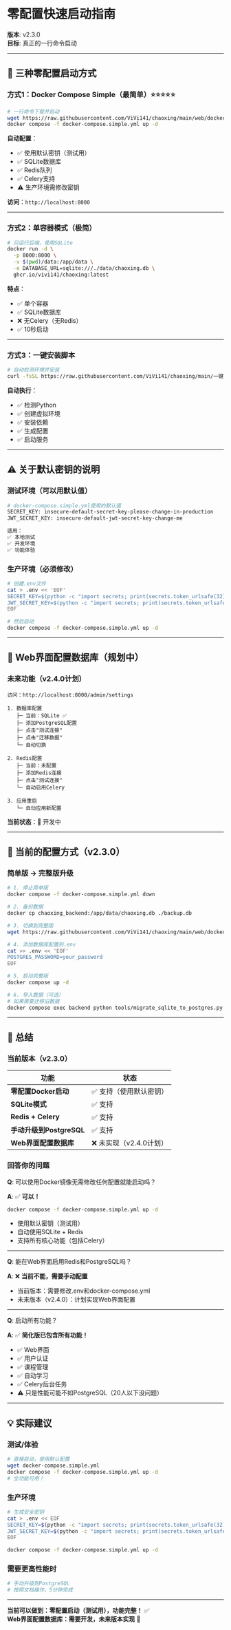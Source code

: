 # 零配置快速启动指南

**版本**: v2.3.0  
**目标**: 真正的一行命令启动

---

## 🚀 三种零配置启动方式

### 方式1：Docker Compose Simple（最简单）⭐⭐⭐⭐⭐

```bash
# 一行命令下载并启动
wget https://raw.githubusercontent.com/ViVi141/chaoxing/main/web/docker-compose.simple.yml && \
docker compose -f docker-compose.simple.yml up -d
```

**自动配置**：
- ✅ 使用默认密钥（测试用）
- ✅ SQLite数据库
- ✅ Redis队列
- ✅ Celery支持
- ⚠️ 生产环境需修改密钥

**访问**：`http://localhost:8000`

---

### 方式2：单容器模式（极简）

```bash
# 只运行后端，使用SQLite
docker run -d \
  -p 8000:8000 \
  -v $(pwd)/data:/app/data \
  -e DATABASE_URL=sqlite:///./data/chaoxing.db \
  ghcr.io/vivi141/chaoxing:latest
```

**特点**：
- ✅ 单个容器
- ✅ SQLite数据库
- ❌ 无Celery（无Redis）
- ✅ 10秒启动

---

### 方式3：一键安装脚本

```bash
# 自动检测环境并安装
curl -fsSL https://raw.githubusercontent.com/ViVi141/chaoxing/main/一键安装.sh | bash
```

**自动执行**：
- ✅ 检测Python
- ✅ 创建虚拟环境
- ✅ 安装依赖
- ✅ 生成配置
- ✅ 启动服务

---

## ⚠️ 关于默认密钥的说明

### 测试环境（可以用默认值）
```bash
# docker-compose.simple.yml使用的默认值
SECRET_KEY: insecure-default-secret-key-please-change-in-production
JWT_SECRET_KEY: insecure-default-jwt-secret-key-change-me

适用：
✅ 本地测试
✅ 开发环境
✅ 功能体验
```

### 生产环境（必须修改）
```bash
# 创建.env文件
cat > .env << 'EOF'
SECRET_KEY=$(python -c "import secrets; print(secrets.token_urlsafe(32))")
JWT_SECRET_KEY=$(python -c "import secrets; print(secrets.token_urlsafe(32))")
EOF

# 然后启动
docker compose -f docker-compose.simple.yml up -d
```

---

## 🔄 Web界面配置数据库（规划中）

### 未来功能（v2.4.0计划）

```
访问：http://localhost:8000/admin/settings

1. 数据库配置
   ├─ 当前：SQLite ✅
   ├─ 添加PostgreSQL配置
   ├─ 点击"测试连接"
   ├─ 点击"迁移数据"
   └─ 自动切换

2. Redis配置
   ├─ 当前：未配置
   ├─ 添加Redis连接
   ├─ 点击"测试连接"
   └─ 自动启用Celery

3. 应用重启
   └─ 自动应用新配置
```

**当前状态**：🚧 开发中

---

## 📝 当前的配置方式（v2.3.0）

### 简单版 → 完整版升级

```bash
# 1. 停止简单版
docker compose -f docker-compose.simple.yml down

# 2. 备份数据
docker cp chaoxing_backend:/app/data/chaoxing.db ./backup.db

# 3. 切换到完整版
wget https://raw.githubusercontent.com/ViVi141/chaoxing/main/web/docker-compose.yml

# 4. 添加数据库配置到.env
cat >> .env << 'EOF'
POSTGRES_PASSWORD=your_password
EOF

# 5. 启动完整版
docker compose up -d

# 6. 导入数据（可选）
# 如果需要迁移旧数据
docker compose exec backend python tools/migrate_sqlite_to_postgres.py
```

---

## 🎯 总结

### 当前版本（v2.3.0）

| 功能 | 状态 |
|------|------|
| **零配置Docker启动** | ✅ 支持（使用默认密钥） |
| **SQLite模式** | ✅ 支持 |
| **Redis + Celery** | ✅ 支持 |
| **手动升级到PostgreSQL** | ✅ 支持 |
| **Web界面配置数据库** | ❌ 未实现（v2.4.0计划） |

### 回答你的问题

**Q**: 可以使用Docker镜像无需修改任何配置就能启动吗？

**A**: ✅ **可以！**
```bash
docker compose -f docker-compose.simple.yml up -d
```
- 使用默认密钥（测试用）
- 自动使用SQLite + Redis
- 支持所有核心功能（包括Celery）

---

**Q**: 能在Web界面启用Redis和PostgreSQL吗？

**A**: ❌ **当前不能，需要手动配置**
- 当前版本：需要修改.env和docker-compose.yml
- 未来版本（v2.4.0）：计划实现Web界面配置

---

**Q**: 启动所有功能？

**A**: ✅ **简化版已包含所有功能！**
- ✅ Web界面
- ✅ 用户认证
- ✅ 课程管理
- ✅ 自动学习
- ✅ Celery后台任务
- ⚠️ 只是性能可能不如PostgreSQL（20人以下没问题）

---

## 💡 实际建议

### 测试/体验
```bash
# 直接启动，使用默认配置
wget docker-compose.simple.yml
docker compose -f docker-compose.simple.yml up -d
# 全功能可用！
```

### 生产环境
```bash
# 生成安全密钥
cat > .env << EOF
SECRET_KEY=$(python -c "import secrets; print(secrets.token_urlsafe(32))")
JWT_SECRET_KEY=$(python -c "import secrets; print(secrets.token_urlsafe(32))")
EOF

docker compose -f docker-compose.simple.yml up -d
```

### 需要更高性能时
```bash
# 手动升级到PostgreSQL
# 按照文档操作，5分钟完成
```

---

**当前可以做到：零配置启动（测试用），功能完整！** ✅  
**Web界面配置数据库：需要开发，未来版本实现** 🚧
